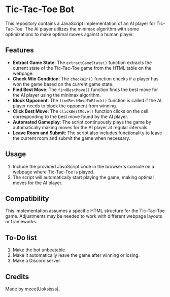 # Tic-Tac-Toe Bot

This repository contains a JavaScript implementation of an AI player for Tic-Tac-Toe. The AI player utilizes the minimax algorithm with some optimizations to make optimal moves against a human player.

## Features

- **Extract Game State**: The `extractGameState()` function extracts the current state of the Tic-Tac-Toe game from the HTML table on the webpage.
- **Check Win Condition**: The `checkWin()` function checks if a player has won the game based on the current game state.
- **Find Best Move**: The `findBestMove()` function finds the best move for the AI player using the minimax algorithm.
- **Block Opponent**: The `findBestMoveToBlock()` function is called if the AI player needs to block the opponent from winning.
- **Click Best Move**: The `clickBestMove()` function clicks on the cell corresponding to the best move found by the AI player.
- **Automated Gameplay**: The script continuously plays the game by automatically making moves for the AI player at regular intervals.
- **Leave Room and Submit**: The script also includes functionality to leave the current room and submit the game when necessary.

## Usage

1. Include the provided JavaScript code in the browser's console on a webpage where Tic-Tac-Toe is played.
2. The script will automatically start playing the game, making optimal moves for the AI player.

## Compatibility

This implementation assumes a specific HTML structure for the Tic-Tac-Toe game. Adjustments may be needed to work with different webpage layouts or frameworks.

## To-Do list

1. Make the bot unbeatable.
2. Make it automatically leave the game after winning or losing.
3. Make a Discord server.

## Credits

Made by meee(Uoksisss).
